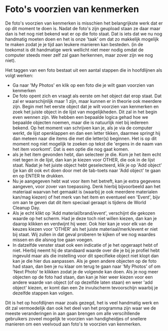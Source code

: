 # Foto's voorzien van kenmerken

De foto's voorzien van kenmerken is misschien het belangrijkste werk dat er op dit moment te doen is.
Nadat de foto's zijn geupload staan ze daar maar dan is het nog niet bekend wat er op die foto staat. Dat is iets dat we nu nog handmatig moeten doen en het is onze 'taak' om dat zo makkelijk mogelijk te maken zodat je je tijd aan leukere manieren kan besteden. (in de toekomst is dit handmatige werk wellicht niet meer nodig omdat de computer steeds meer zelf zal gaan herkennen, maar zover zijn we nog niet).

Het taggen van een foto bestaat uit een aantal stappen die in hoofdlijnen als volgt werken:
- Ga naar 'My Photos' en klik op een foto die je wilt gaan voorzien van kenmerken
- De foto opent zich en vraagt als eerste om het object dat erop staat. Dat zal er waarschijnlijk maar 1 zijn, maar kunnen er in theorie ook meerdere zijn. Begin met het eerste object dat je wilt voorzien van kenmerken en zoek het juiste object in de lijst van mogelijkheden. Dit zal in het begin even wennen zijn. We hebben een bepaalde logica gehad hoe we bepaalde objecten noemen, maar die is natuurlijk niet bij iedereen bekend. Op het moment van schrijven kan je, als je via de computer werkt, de lijst openklappen en dan een letter tikken, daarmee springt hij dan meteen naar die items die met die letter(s) beginnen. Het is op dit moment nog niet mogelijk te zoeken op tekst die 'ergens in de naam van het item voorkomt'. Dat is een optie die nog gaat komen.
- als je het item gevonden hebt, dan selecteer je die. Kom je het item echt niet tegen in de lijst, dan kan je kiezen voor OTHER, die ook in de lijst staat. Nadat je het juiste object hebt geselecteerd, klik je op 'Add object' (je kan dit ook evt doen door met de tab-toets naar 'Add object' te gaan en op ENTER te drukken.
- Nu je aangegeven hebt wat voor item het betreft, kan je extra gegevens aangeven, voor zover van toepassing. Denk hierbij bijvoorbeeld aan het materiaal waarvan het gemaakt is (waarbij je ook meerdere materialen kan/mag kiezen) of het merk van het item en eventueel een 'Event', bijv om aan te geven dat dit item speciaal geraapt is tijdens de World Cleanup Day. 
- Als je echt klikt op 'Add material/brand/event', verschijnt die gekozen waarde op het scherm. Had je deze toch niet willen kiezen, dan kan je daarop klikken en verdwijnt hij weer. Ook hier kan je voor elk van de keuzes kiezen voor 'OTHER' als het juiste materiaal/merk/event er niet bij staat. Wij zullen in dat geval proberen te kijken of we nog waardes missen en die alsnog toe gaan voegen.
- In datzelfde venster staat ook een indicatie of je het opgeraapt hebt of niet. Hierbij neemt hij de standaard waarde over die je bij je profiel hebt ingevuld maar als die instelling voor dit specifieke object niet klopt dan kan je die hier dus aanpassen.
Als je geen andere objecten op de foto had staan, dan ben je nu klaar om terug te gaan naar 'My Photos' of om 'Next Photo' te klikken zodat je de volgende kan doen.
Als je nog meer objecten op de foto had staan, dan kan je hier weer kiezen voor een andere waarde van object (of op dezelfde laten staan) en weer 'add object' kiezen, er komt dan een 2e invulscherm tevoorschijn waarbij je dezelfde stappen kan volgen.

Dit is het op hoofdlijnen maar zoals gezegd, het is veel handmatig werk en dit zal vermoedelijk dan ook het deel van het programma zijn waar we de meeste veranderingen in aan gaan brengen om alle verscihllende gebruikers zoveel mogelijk te voorzien van handigheidjes of snellere manieren om een veelvoud aan foto's te voorzien van kenmerken.
